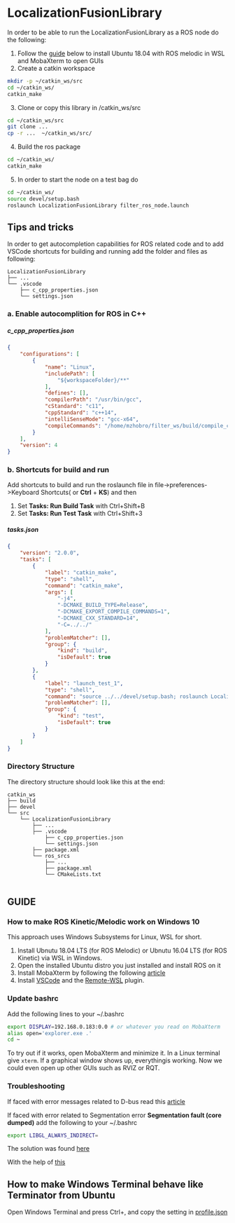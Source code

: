 # LocalizationFusionLibrary
In order to be able to run the LocalizationFusionLibrary as a ROS node do the following:

1. Follow the [guide](#guide) below to install Ubuntu 18.04 with ROS melodic in WSL and MobaXterm to open GUIs
2. Create a catkin workspace
```bash
mkdir -p ~/catkin_ws/src
cd ~/catkin_ws/
catkin_make
``` 
3. Clone or copy this library in /catkin_ws/src
```bash
cd ~/catkin_ws/src
git clone ... 
cp -r ...  ~/catkin_ws/src/
``` 
4. Build the ros package
```bash
cd ~/catkin_ws/
catkin_make
```
5. In order to start the node on a test bag do
```bash
cd ~/catkin_ws/
source devel/setup.bash
roslaunch LocalizationFusionLibrary filter_ros_node.launch 
```
## Tips and tricks
In order to get autocompletion capabilities for ROS related code and to add VSCode shortcuts for building and running add the folder and files as following:
```
LocalizationFusionLibrary
├── ...
└── .vscode
    ├── c_cpp_properties.json
    └── settings.json
```
### a. Enable autocomplition for ROS in C++
##### c_cpp_properties.json
```json
{
    "configurations": [
        {
            "name": "Linux",
            "includePath": [
                "${workspaceFolder}/**"
            ],
            "defines": [],
            "compilerPath": "/usr/bin/gcc",
            "cStandard": "c11",
            "cppStandard": "c++14",
            "intelliSenseMode": "gcc-x64",
            "compileCommands": "/home/mzhobro/filter_ws/build/compile_commands.json"
        }
    ],
    "version": 4
}
```

### b. Shortcuts for build and run
Add shortcuts to build and run the roslaunch file in file->preferences->Keyboard Shortcuts( or **Ctrl** + **KS**) and then 
1. Set **Tasks: Run Build Task** with Ctrl+Shift+B
2. Set **Tasks: Run Test Task** with Ctrl+Shift+3

##### tasks.json
```json
{
    "version": "2.0.0",
    "tasks": [
        {
            "label": "catkin_make",
            "type": "shell",
            "command": "catkin_make",
            "args": [
                "-j4",
                "-DCMAKE_BUILD_TYPE=Release",
                "-DCMAKE_EXPORT_COMPILE_COMMANDS=1",
                "-DCMAKE_CXX_STANDARD=14",
                "-C=../../"
            ],
            "problemMatcher": [],
            "group": {
                "kind": "build",
                "isDefault": true
            }
        },
        {
            "label": "launch_test_1",
            "type": "shell",
            "command": "source ../../devel/setup.bash; roslaunch LocalizationFusionLibrary filter_ros_node.launch",
            "problemMatcher": [],
            "group": {
                "kind": "test",
                "isDefault": true
            }
        }
    ]
}
```
### Directory Structure
The directory structure should look like this at the end:
```
catkin_ws
├── build
├── devel
└── src
    └── LocalizationFusionLibrary
        ├── ...
        ├── .vscode
            ├── c_cpp_properties.json
            └── settings.json
        ├── package.xml
        └── ros_srcs
            ├── ...
            ├── package.xml
            └── CMakeLists.txt
   
```
## GUIDE
### How to make ROS Kinetic/Melodic work on Windows 10

This approach uses Windows Subsystems for Linux, WSL for short.

1. Install Ubnutu 18.04 LTS (for ROS Melodic) or Ubnutu 16.04 LTS (for ROS Kinetic) via WSL in Windows. 
2. Open the installed Ubuntu distro you just installed and install ROS on it
3. Install MobaXterm by following the following [article](https://medium.com/@lixis630/extra-setup-on-wsl-for-ros-7c539463370a)
4. Install [VSCode](https://code.visualstudio.com/download) and the [Remote-WSL](https://marketplace.visualstudio.com/items?itemName=ms-vscode-remote.remote-wsl) plugin.

### Update bashrc
Add the following lines to your ~/.bashrc

```bash
export DISPLAY=192.168.0.183:0.0 # or whatever you read on MobaXterm
alias open='explorer.exe .'
cd ~ 
```
To try out if it works, open MobaXterm and minimize it. In a Linux terminal give ```xterm```. If a graphical window shows up, everythingis working. Now we could even open up other GUIs such as RVIZ or RQT.

### Troubleshooting
If faced with error messages related to D-bus read this [article](https://x410.dev/cookbook/wsl/setting-up-wsl-for-linux-gui-apps/)

If faced with error related to Segmentation error **Segmentation fault (core dumped)** 
add the following to your ~/.bashrc 
```bash
export LIBGL_ALWAYS_INDIRECT=
```
The solution was found [here](https://github.com/ros-visualization/rviz/issues/1438)

With the help of [this](https://www.digitalocean.com/community/tutorials/how-to-read-and-set-environmental-and-shell-variables-on-a-linux-vps)
 
## How to make Windows Terminal behave like Terminator from Ubuntu
Open Windows Terminal and press Ctrl+, and copy the setting in [profile.json](https://gitlab.iavgroup.local/-/snippets/177)
